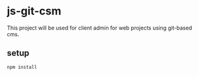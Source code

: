 # js-git-csm

This project will be used for client admin for web projects using git-based cms.

## setup
`npm install`
